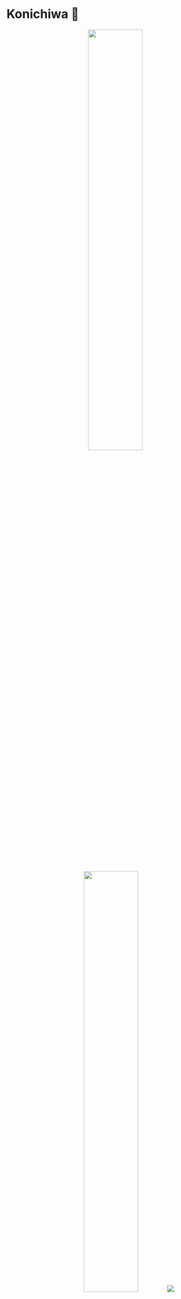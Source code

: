 # Konichiwa 👋

<p align="center">
  <img height="50%" width="auto" src ="https://github-readme-stats.vercel.app/api?username=aryan2090&show_icons=true&count_private=true&theme=darcula&hide_border=true&hide=issues,contribs&bg_color=00000000">
  <img height="50%" width="auto" src ="https://github-readme-stats.vercel.app/api/top-langs/?username=aryan2090&layout=compact&hide_border=true&theme=darcula&bg_color=00000000&langs_count=6&hide=jupyter%20notebook,tex,css,php&exclude_repo=Pacman-AI">
  <img src ="https://github-readme-streak-stats.herokuapp.com?user=aryan2090&theme=darcula&hide_border=true&background=FFFFFF00">
  <br>
  <br>
</p>

---

## Little bit about me

🎓 &nbsp;I'm a Masters student at University of Michigan.\
🌱 &nbsp;I'm on track with learning more about Transformers and Self-Attention Mechanism.\
✍️ &nbsp;In my free time, I enjoy playing football, table tennis and reading philosophy books.\
✉️ &nbsp;You can drop me an email at aryanrajeshsharma@gmail.com with a subject containing "GitHub: ..."! It will be a pleasure to talk with you!.

---

## Links
<p align="center">
  <a href="mailto:aryanrajeshsharma@gmail.com"><img src="https://img.icons8.com/color/32/000000/gmail.png" alt="email"/></a>
  <a href="https://www.linkedin.com/in/AryanS29"><img src="https://img.icons8.com/color/32/000000/linkedin.png" alt="linkedin"/></a>
  <a href="https://twitter.com/aryan2090"><img src="https://img.icons8.com/color/32/000000/twitter-squared.png" alt="twitter"/></a>
</p>
